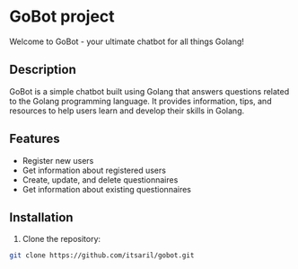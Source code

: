 # GoBot project

Welcome to GoBot - your ultimate chatbot for all things Golang!

## Description

GoBot is a simple chatbot built using Golang that answers questions related to the Golang programming language. It provides information, tips, and resources to help users learn and develop their skills in Golang.

## Features

- Register new users
- Get information about registered users
- Create, update, and delete questionnaires
- Get information about existing questionnaires

## Installation

1. Clone the repository:

```bash
git clone https://github.com/itsaril/gobot.git
